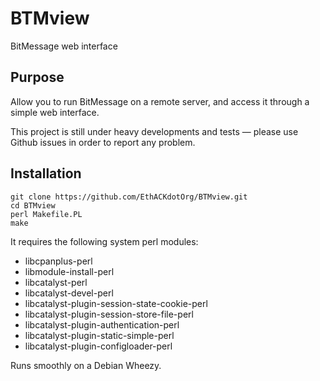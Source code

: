 # BTMview

BitMessage web interface

## Purpose

Allow you to run BitMessage on a remote server, and access it through a
simple web interface.

This project is still under heavy developments and tests — please use Github issues
in order to report any problem.

## Installation

```
git clone https://github.com/EthACKdotOrg/BTMview.git
cd BTMview
perl Makefile.PL
make
```

It requires the following system perl modules:

* libcpanplus-perl
* libmodule-install-perl
* libcatalyst-perl
* libcatalyst-devel-perl
* libcatalyst-plugin-session-state-cookie-perl
* libcatalyst-plugin-session-store-file-perl
* libcatalyst-plugin-authentication-perl
* libcatalyst-plugin-static-simple-perl
* libcatalyst-plugin-configloader-perl

Runs smoothly on a Debian Wheezy.
